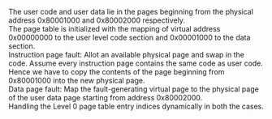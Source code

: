 The user code and user data lie in the pages beginning from the physical address 0x80001000 and 0x80002000 respectively.<br>
The page table is initialized with the mapping of virtual address 0x00000000 to the user level code section and 0x00001000 to the data section.<br>
Instruction page fault: Allot an available physical page and swap in the code. Assume every instruction page contains the same code as user code. Hence we have to copy the contents of the page beginning from 0x80001000 into the new physical page. <br>
Data page fault: Map the fault-generating virtual page to the physical page of the user data page starting from address 0x80002000. <br>
Handling the Level 0 page table entry indices dynamically in both the cases.<br>
